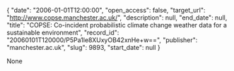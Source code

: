 {
  "date": "2006-01-01T12:00:00", 
  "open_access": false, 
  "target_url": "http://www.copse.manchester.ac.uk/", 
  "description": null, 
  "end_date": null, 
  "title": "COPSE: Co-incident probabilistic climate change weather data for a sustainable environment", 
  "record_id": "20060101T120000/P5Pa1le8XUxyOB42xnHe+w==", 
  "publisher": "manchester.ac.uk", 
  "slug": 9893, 
  "start_date": null
}

None